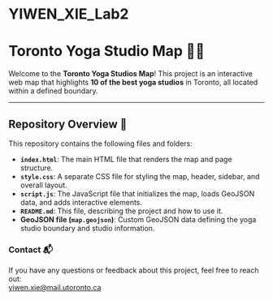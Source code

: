 # YIWEN_XIE_Lab2
# **Toronto Yoga Studio Map 🧘‍♀️**

Welcome to the **Toronto Yoga Studios Map**! This project is an interactive web map that highlights **10 of the best yoga studios** in Toronto, all located within a defined boundary. 

---

## **Repository Overview 📂**

This repository contains the following files and folders:

- **`index.html`**: The main HTML file that renders the map and page structure.
- **`style.css`**: A separate CSS file for styling the map, header, sidebar, and overall layout.
- **`script.js`**: The JavaScript file that initializes the map, loads GeoJSON data, and adds interactive elements.
- **`README.md`**: This file, describing the project and how to use it.
- **GeoJSON file (`map.geojson`)**: Custom GeoJSON data defining the yoga studio boundary and studio information.



### **Contact 📬**
If you have any questions or feedback about this project, feel free to reach out:  
yiwen.xie@mail.utoronto.ca
